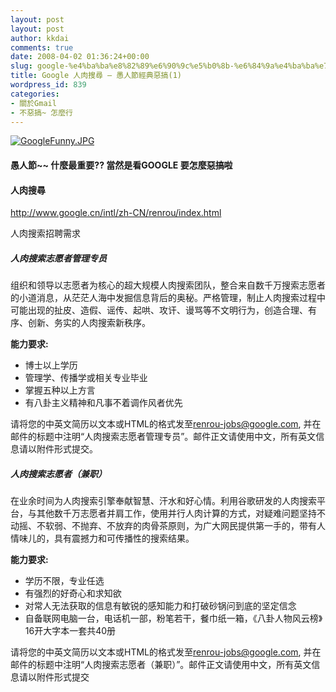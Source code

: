 ```yaml
---
layout: post
layout: post
author: kkdai
comments: true
date: 2008-04-02 01:36:24+00:00
slug: google-%e4%ba%ba%e8%82%89%e6%90%9c%e5%b0%8b-%e6%84%9a%e4%ba%ba%e7%af%80%e7%b6%93%e5%85%b8%e6%83%a1%e6%90%9e1
title: Google 人肉搜尋 — 愚人節經典惡搞(1)
wordpress_id: 839
categories:
- 關於Gmail
- 不惡搞~ 怎麼行
---
```


[![GoogleFunny.JPG](http://farm4.static.flickr.com/3248/2380785644_a07f921596.jpg)](http://www.flickr.com/photos/27643002@N00/2380785644/)

#### 愚人節~~ 什麼最重要?? 當然是看GOOGLE 要怎麼惡搞啦

#### 

#### 人肉搜尋  
http://www.google.cn/intl/zh-CN/renrou/index.html

人肉搜索招聘需求

##### 人肉搜索志愿者管理专员

组织和领导以志愿者为核心的超大规模人肉搜索团队，整合来自数千万搜索志愿者的小道消息，从茫茫人海中发掘信息背后的奥秘。严格管理，制止人肉搜索过程中可能出现的扯皮、造假、谣传、起哄、攻讦、谩骂等不文明行为，创造合理、有序、创新、务实的人肉搜索新秩序。  

**能力要求:**  

  * 博士以上学历  
  * 管理学、传播学或相关专业毕业  
  * 掌握五种以上方言  
  * 有八卦主义精神和凡事不着调作风者优先 

请将您的中英文简历以文本或HTML的格式发至[renrou-jobs@google.com](mailto:renrou-jobs@google.com), 并在邮件的标题中注明“人肉搜索志愿者管理专员”。邮件正文请使用中文，所有英文信息请以附件形式提交。  

##### 人肉搜索志愿者（兼职）

在业余时间为人肉搜索引擎奉献智慧、汗水和好心情。利用谷歌研发的人肉搜索平台，与其他数千万志愿者并肩工作，使用并行人肉计算的方式，对疑难问题坚持不动摇、不软弱、不抛弃、不放弃的肉骨茶原则，为广大网民提供第一手的，带有人情味儿的，具有震撼力和可传播性的搜索结果。  

**能力要求:**  

  * 学历不限，专业任选  
  * 有强烈的好奇心和求知欲  
  * 对常人无法获取的信息有敏锐的感知能力和打破砂锅问到底的坚定信念  
  * 自备联网电脑一台，电话机一部，粉笔若干，餐巾纸一箱，《八卦人物风云榜》16开大字本一套共40册 

请将您的中英文简历以文本或HTML的格式发至[renrou-jobs@google.com](mailto:renrou-jobs@google.com), 并在邮件的标题中注明“人肉搜索志愿者（兼职）”。邮件正文请使用中文，所有英文信息请以附件形式提交  
